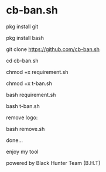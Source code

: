 # cb-ban.sh

pkg install git 

pkg install bash

git clone https://github.com/cb-ban.sh

cd cb-ban.sh

chmod +x requirement.sh

chmod +x t-ban.sh

bash requirement.sh

bash t-ban.sh




remove logo:

bash remove.sh

done...

enjoy my tool

powered by Black Hunter Team (B.H.T)
